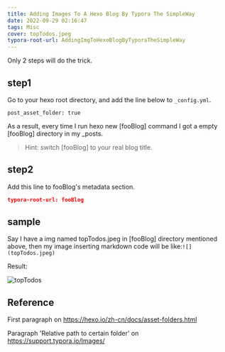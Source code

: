 ```yaml
---
title: Adding Images To A Hexo Blog By Typora The SimpleWay
date: 2022-09-29 02:16:47
tags: Misc
cover: topTodos.jpeg
typora-root-url: AddingImgToHexoBlogByTyporaTheSimpleWay
---
```


Only 2 steps will do the trick.

## step1

Go to your hexo root directory, and add the line below to `_config.yml`.

```
post_asset_folder: true
```

As a result, every time I run hexo new [fooBlog] command I got a empty [fooBlog] directory in my _posts.

> Hint: switch [fooBlog] to your real blog title.

## step2

Add this line to fooBlog's metadata section.

```json
typora-root-url: fooBlog
```

## sample

Say I have a img named topTodos.jpeg in [fooBlog] directory mentioned above, then my image inserting markdown code will be like:`![](topTodos.jpeg)`

Result:

![topTodos](topTodos.jpeg)

## Reference

First paragraph on https://hexo.io/zh-cn/docs/asset-folders.html

Paragraph 'Relative path to certain folder' on https://support.typora.io/Images/

